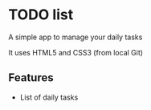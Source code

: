 # TODO list
A simple app to manage your daily tasks

It uses HTML5 and CSS3 (from local Git)

## Features
* List of daily tasks
